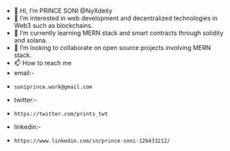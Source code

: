 - 👋 Hi, I’m PRINCE SONI @NyXdeity
- 👀 I’m interested in web development and decentralized technologies in Web3 such as blockchains.
- 🌱 I’m currently learning MERN stack and smart contracts through solidity and solana.
- 💞️ I’m looking to collaborate on open source projects involving MERN stack.
- 📫 How to reach me
-  email:-
-     soniprince.work@gmail.com
- twitter:-
-     https://twitter.com/prints_twt
- linkedin:-
-     https://www.linkedin.com/in/prince-soni-12b433212/

<!---
NyXdeity/NyXdeity is a ✨ special ✨ repository because its `README.md` (this file) appears on your GitHub profile.
You can click the Preview link to take a look at your changes.
--->
